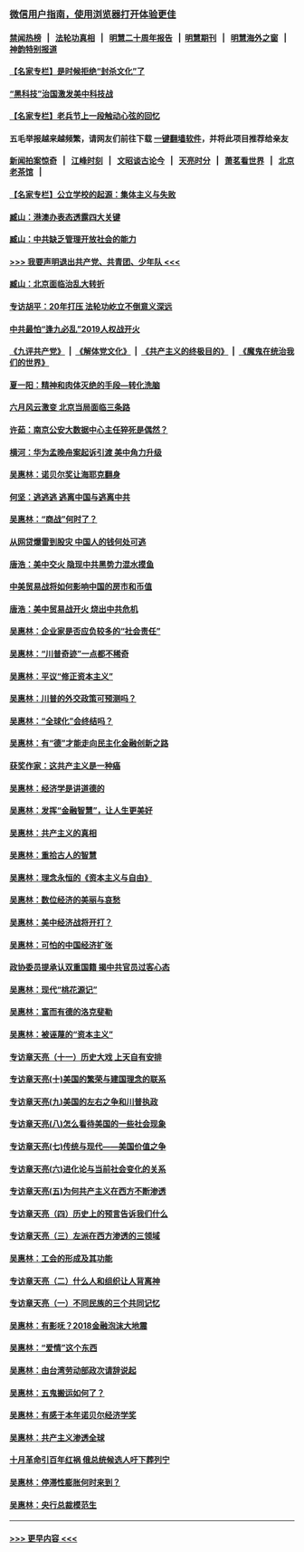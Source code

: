 ### [微信用户指南，使用浏览器打开体验更佳](https://github.com/gfw-breaker/banned-news1/blob/master/indexes/wechat-guide.md?t=0)
#### [禁闻热榜](热点新闻.md?t=0)  &nbsp;&nbsp;|&nbsp;&nbsp; [法轮功真相](https://github.com/gfw-breaker/truth/blob/master/README.md?t=0) &nbsp;&nbsp;|&nbsp;&nbsp; [明慧二十周年报告](https://github.com/gfw-breaker/mh-reports/blob/master/README.md?t=0) &nbsp;&nbsp;|&nbsp;&nbsp;[明慧期刊](https://github.com/gfw-breaker/mh-qikan) &nbsp;&nbsp;|&nbsp;&nbsp; [明慧海外之窗](https://github.com/gfw-breaker/mh-news/blob/master/README.md?t=0) &nbsp;&nbsp;|&nbsp;&nbsp; [神韵特别报道](https://github.com/gfw-breaker/mh-news/blob/master/shenyun.md?t=0)
#### [【名家专栏】是时候拒绝“封杀文化”了](../pages/nsc423/n11814093.md?t=02151322) 
#### [“黑科技”治国激发美中科技战](../pages/nsc423/n11638056.md?t=02151322) 
#### [【名家专栏】老兵节上一段触动心弦的回忆](../pages/nsc423/n11646016.md?t=02151322) 
#### 五毛举报越来越频繁，请网友们前往下载 [一键翻墙软件](https://github.com/gfw-breaker/ssr-accounts)，并将此项目推荐给亲友
#### [新闻拍案惊奇](https://github.com/gfw-breaker/banned-news1/blob/master/pages/link4.md) &nbsp;&nbsp;|&nbsp;&nbsp; [江峰时刻](https://github.com/gfw-breaker/banned-news1/blob/master/pages/link4.md) &nbsp;&nbsp;|&nbsp;&nbsp; [文昭谈古论今](https://github.com/gfw-breaker/banned-news1/blob/master/pages/link4.md) &nbsp;&nbsp;|&nbsp;&nbsp; [天亮时分](https://github.com/gfw-breaker/banned-news1/blob/master/pages/link4.md) &nbsp;&nbsp;|&nbsp;&nbsp; [萧茗看世界](https://github.com/gfw-breaker/banned-news1/blob/master/pages/link4.md) &nbsp;&nbsp;|&nbsp;&nbsp; [北京老茶馆](https://github.com/gfw-breaker/banned-news1/blob/master/pages/link4.md) &nbsp;&nbsp;|&nbsp;&nbsp; 
#### [【名家专栏】公立学校的起源：集体主义与失败](../pages/nsc423/n11601833.md?t=02151322) 
#### [臧山：港澳办表态透露四大关键](../pages/nsc423/n11421628.md?t=02151322) 
#### [臧山：中共缺乏管理开放社会的能力](../pages/nsc423/n11407457.md?t=02151322) 
#### [>>> 我要声明退出共产党、共青团、少年队 <<<](https://github.com/begood0513/goodnews/blob/master/quit/letter.md) 
#### [臧山：北京面临治乱大转折](../pages/nsc423/n11406895.md?t=02151322) 
#### [专访胡平：20年打压 法轮功屹立不倒意义深远](../pages/nsc423/n11398800.md?t=02151322) 
#### [中共最怕“逢九必乱”2019人权战开火](../pages/nsc423/n11385248.md?t=02151322) 
#### [《九评共产党》](https://github.com/begood0513/9ping.md/blob/master/README.md) &nbsp;|&nbsp; [《解体党文化》](../../../../jtdwh.md/blob/master/README.md)  &nbsp;|&nbsp; [《共产主义的终极目的》](../../../../gczydzjmd.md/blob/master/README.md) &nbsp;|&nbsp; [《魔鬼在统治我们的世界》](../../../../mgztzwmdsj.md/blob/master/README.md) 
#### [夏一阳：精神和肉体灭绝的手段—转化洗脑](../pages/nsc423/n11368250.md?t=02151322) 
#### [六月风云激变 北京当局面临三条路](../pages/nsc423/n11313668.md?t=02151322) 
#### [许茹：南京公安大数据中心主任猝死是偶然？](../pages/nsc423/n11064744.md?t=02151322) 
#### [横河：华为孟晚舟案起诉引渡 美中角力升级](../pages/nsc423/n11027230.md?t=02151322) 
#### [吴惠林：诺贝尔奖让海耶克翻身](../pages/nsc423/n10890049.md?t=02151322) 
#### [何坚：逃逃逃 逃离中国与逃离中共](../pages/nsc423/n10592891.md?t=02151322) 
#### [吴惠林：“商战”何时了？](../pages/nsc423/n10573558.md?t=02151322) 
#### [从网贷爆雷到股灾 中国人的钱何处可逃](../pages/nsc423/n10572800.md?t=02151322) 
#### [唐浩：美中交火 隐现中共黑势力混水摸鱼](../pages/nsc423/n10544040.md?t=02151322) 
#### [中美贸易战将如何影响中国的房市和币值](../pages/nsc423/n10543697.md?t=02151322) 
#### [唐浩：美中贸易战开火 烧出中共危机](../pages/nsc423/n10540126.md?t=02151322) 
#### [吴惠林：企业家是否应负较多的“社会责任”](../pages/nsc423/n10535022.md?t=02151322) 
#### [吴惠林：“川普奇迹”一点都不稀奇](../pages/nsc423/n10512808.md?t=02151322) 
#### [吴惠林：平议“修正资本主义”](../pages/nsc423/n10495724.md?t=02151322) 
#### [吴惠林：川普的外交政策可预测吗？](../pages/nsc423/n10462387.md?t=02151322) 
#### [吴惠林：“全球化”会终结吗？](../pages/nsc423/n10452838.md?t=02151322) 
#### [吴惠林：有“德”才能走向民主化金融创新之路](../pages/nsc423/n10432292.md?t=02151322) 
#### [获奖作家：这共产主义是一种癌](../pages/nsc423/n10431541.md?t=02151322) 
#### [吴惠林：经济学是讲道德的](../pages/nsc423/n10398014.md?t=02151322) 
#### [吴惠林：发挥“金融智慧”，让人生更美好](../pages/nsc423/n10375019.md?t=02151322) 
#### [吴惠林：共产主义的真相](../pages/nsc423/n10351394.md?t=02151322) 
#### [吴惠林：重拾古人的智慧](../pages/nsc423/n10337691.md?t=02151322) 
#### [吴惠林：理念永恒的《资本主义与自由》](../pages/nsc423/n10316274.md?t=02151322) 
#### [吴惠林：数位经济的美丽与哀愁](../pages/nsc423/n10292946.md?t=02151322) 
#### [吴惠林：美中经济战将开打？](../pages/nsc423/n10258825.md?t=02151322) 
#### [吴惠林：可怕的中国经济扩张](../pages/nsc423/n10219147.md?t=02151322) 
#### [政协委员提承认双重国籍 揭中共官员过客心态](../pages/nsc423/n10208809.md?t=02151322) 
#### [吴惠林：现代“桃花源记”](../pages/nsc423/n10185234.md?t=02151322) 
#### [吴惠林：富而有德的洛克斐勒](../pages/nsc423/n10142264.md?t=02151322) 
#### [吴惠林：被诬蔑的“资本主义”](../pages/nsc423/n10124816.md?t=02151322) 
#### [专访章天亮（十一）历史大戏 上天自有安排](../pages/nsc423/n10094905.md?t=02151322) 
#### [专访章天亮(十)美国的繁荣与建国理念的联系](../pages/nsc423/n10094899.md?t=02151322) 
#### [专访章天亮(九)美国的左右之争和川普执政](../pages/nsc423/n10094889.md?t=02151322) 
#### [专访章天亮(八)怎么看待美国的一些社会现象](../pages/nsc423/n10094857.md?t=02151322) 
#### [专访章天亮(七)传统与现代——美国价值之争](../pages/nsc423/n10093140.md?t=02151322) 
#### [专访章天亮(六)进化论与当前社会变化的关系](../pages/nsc423/n10092036.md?t=02151322) 
#### [专访章天亮(五)为何共产主义在西方不断渗透](../pages/nsc423/n10083620.md?t=02151322) 
#### [专访章天亮（四）历史上的预言告诉我们什么](../pages/nsc423/n10083606.md?t=02151322) 
#### [专访章天亮（三）左派在西方渗透的三领域](../pages/nsc423/n10081115.md?t=02151322) 
#### [吴惠林：工会的形成及其功能](../pages/nsc423/n10080633.md?t=02151322) 
#### [专访章天亮（二）什么人和组织让人背离神](../pages/nsc423/n10076637.md?t=02151322) 
#### [专访章天亮（一）不同民族的三个共同记忆](../pages/nsc423/n10074188.md?t=02151322) 
#### [吴惠林：有影呒？2018金融泡沫大地震](../pages/nsc423/n10040534.md?t=02151322) 
#### [吴惠林：“爱情”这个东西](../pages/nsc423/n10019423.md?t=02151322) 
#### [吴惠林：由台湾劳动部政次请辞说起](../pages/nsc423/n9979679.md?t=02151322) 
#### [吴惠林：五鬼搬运如何了？](../pages/nsc423/n9925338.md?t=02151322) 
#### [吴惠林：有感于本年诺贝尔经济学奖](../pages/nsc423/n9871883.md?t=02151322) 
#### [吴惠林：共产主义渗透全球](../pages/nsc423/n9812748.md?t=02151322) 
#### [十月革命引百年红祸 俄总统候选人吁下葬列宁](../pages/nsc423/n9810182.md?t=02151322) 
#### [吴惠林：停滞性膨胀何时来到？](../pages/nsc423/n9764136.md?t=02151322) 
#### [吴惠林：央行总裁模范生](../pages/nsc423/n9728134.md?t=02151322) 

----
#### [ >>> 更早内容 <<< ](../indexes/nsc423-earlier.md)

